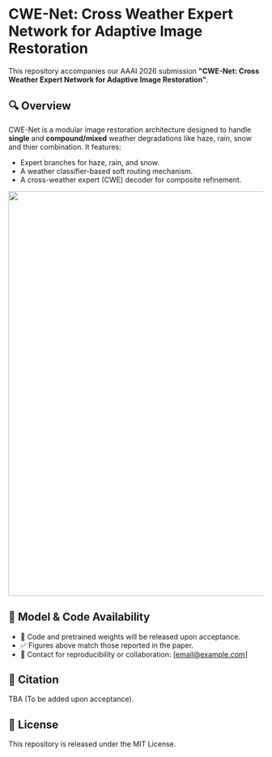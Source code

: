 # CWE-Net: Cross Weather Expert Network for Adaptive Image Restoration

This repository accompanies our AAAI 2026 submission **"CWE-Net: Cross Weather Expert Network for Adaptive Image Restoration"**.

## 🔍 Overview

CWE-Net is a modular image restoration architecture designed to handle **single** and **compound/mixed** weather degradations like haze, rain, snow and thier combination. It features:

- Expert branches for haze, rain, and snow.
- A weather classifier-based soft routing mechanism.
- A cross-weather expert (CWE) decoder for composite refinement.

<p align="center">
  <img src="figures/qualitative_comparison.png" width="800"/>
</p>

## 🧪 Model & Code Availability

- 🔐 Code and pretrained weights will be released upon acceptance.
- ✅ Figures above match those reported in the paper.
- 📧 Contact for reproducibility or collaboration: [email@example.com]

## 📄 Citation

TBA (To be added upon acceptance).

## 📜 License

This repository is released under the MIT License.
